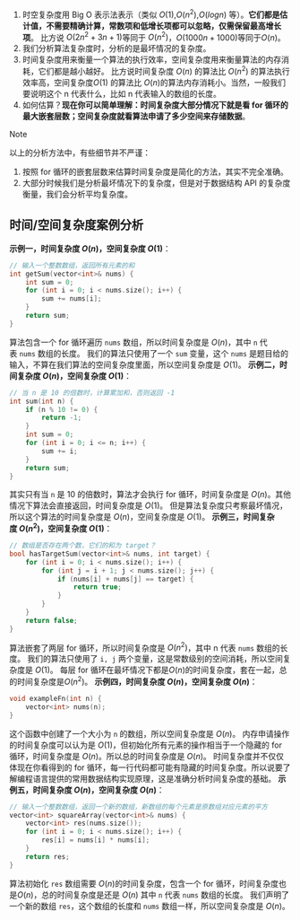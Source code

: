 

1. 时空复杂度用 Big O 表示法表示（类似 $O(1)$,$O(n^2)$,$O(logn)$ 等）。**它们都是估计值，不需要精确计算，常数项和低增长项都可以忽略，仅需保留最高增长项**。
	比方说 $O(2n^2+3n+1)$等同于 $O(n^2)$，$O(1000n+1000)$等同于$O(n)$。
2. 我们分析算法复杂度时，分析的是最坏情况的复杂度。
3. 时间复杂度用来衡量一个算法的执行效率，空间复杂度用来衡量算法的内存消耗，它们都是越小越好。
	比方说时间复杂度 $O(n)$ 的算法比 $O(n^2)$ 的算法执行效率高，空间复杂度$O(1)$ 的算法比 $O(n)$的算法内存消耗小。当然，一般我们要说明这个 n 代表什么，比如 n 代表输入的数组的长度。
4. 如何估算？**现在你可以简单理解：时间复杂度大部分情况下就是看 for 循环的最大嵌套层数；空间复杂度就看算法申请了多少空间来存储数据**。
>[!note]
>以上的分析方法中，有些细节并不严谨：
>1. 按照 for 循环的嵌套层数来估算时间复杂度是简化的方法，其实不完全准确。
>2. 大部分时候我们是分析最坏情况下的复杂度，但是对于数据结构 API 的复杂度衡量，我们会分析平均复杂度。

## 时间/空间复杂度案例分析
**示例一，时间复杂度 $O(n)$，空间复杂度 $O(1)$**：
```cpp
// 输入一个整数数组，返回所有元素的和
int getSum(vector<int>& nums) {
    int sum = 0;
    for (int i = 0; i < nums.size(); i++) {
        sum += nums[i];
    }
    return sum;
}
```
算法包含一个 for 循环遍历 `nums` 数组，所以时间复杂度是 $O(n)$，其中 `n` 代表 `nums` 数组的长度。
我们的算法只使用了一个 `sum` 变量，这个 `nums` 是题目给的输入，不算在我们算法的空间复杂度里面，所以空间复杂度是 $O(1)$。
**示例二，时间复杂度 $O(n)$，空间复杂度 $O(1)$**：
```cpp
// 当 n 是 10 的倍数时，计算累加和，否则返回 -1
int sum(int n) {
    if (n % 10 != 0) {
        return -1;
    }
    int sum = 0;
    for (int i = 0; i <= n; i++) {
        sum += i;
    }
    return sum;
}
```
其实只有当 `n` 是 10 的倍数时，算法才会执行 for 循环，时间复杂度是 $O(n)$。其他情况下算法会直接返回，时间复杂度是 $O(1)$。
但是算法复杂度只考察最坏情况，所以这个算法的时间复杂度是 $O(n)$，空间复杂度是 $O(1)$。
**示例三，时间复杂度 $O(n^2)$，空间复杂度 $O(1)$**：
```cpp
// 数组是否存在两个数，它们的和为 target？
bool hasTargetSum(vector<int>& nums, int target) {
    for (int i = 0; i < nums.size(); i++) {
        for (int j = i + 1; j < nums.size(); j++) {
            if (nums[i] + nums[j] == target) {
                return true;
            }
        }
    }
    return false;
}
```
算法嵌套了两层 for 循环，所以时间复杂度是 $O(n^2)$，其中 n 代表 `nums` 数组的长度。
我们的算法只使用了 `i, j` 两个变量，这是常数级别的空间消耗，所以空间复杂度是 $O(1)$。
每层 for 循环在最坏情况下都是$O(n)$的时间复杂度，套在一起，总的时间复杂度是$O(n^2)$。
**示例四，时间复杂度 $O(n)$，空间复杂度 $O(n)$**：
```cpp
void exampleFn(int n) {
    vector<int> nums(n);
}
```
这个函数中创建了一个大小为 `n` 的数组，所以空间复杂度是 $O(n)$。
内存申请操作的时间复杂度可以认为是 $O(1)$，但初始化所有元素的操作相当于一个隐藏的 for 循环，时间复杂度是 $O(n)$。所以总的时间复杂度是 $O(n)$。
时间复杂度并不仅仅体现在你看得到的 for 循环，每一行代码都可能有隐藏的时间复杂度。所以说要了解编程语言提供的常用数据结构实现原理，这是准确分析时间复杂度的基础。
**示例五，时间复杂度 $O(n)$，空间复杂度 $O(n)$**：
```cpp
// 输入一个整数数组，返回一个新的数组，新数组的每个元素是原数组对应元素的平方
vector<int> squareArray(vector<int>& nums) {
    vector<int> res(nums.size());
    for (int i = 0; i < nums.size(); i++) {
        res[i] = nums[i] * nums[i];
    }
    return res;
}
```
算法初始化 `res` 数组需要 $O(n)$的时间复杂度，包含一个 for 循环，时间复杂度也是$O(n)$，总的时间复杂度是还是 $O(n)$ 其中 `n` 代表 `nums` 数组的长度。
我们声明了一个新的数组 `res`，这个数组的长度和 `nums` 数组一样，所以空间复杂度是 $O(n)$。
